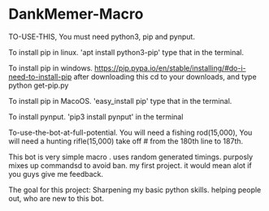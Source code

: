 # DankMemer-Macro
TO-USE-THIS, You must need python3, pip and pynput.

To install pip in linux.
'apt install python3-pip' type that in the terminal.

To install pip in windows.
https://pip.pypa.io/en/stable/installing/#do-i-need-to-install-pip
after downloading this cd to your downloads, and type python get-pip.py

To install pip in MacoOS.
'easy_install pip' type that in the terminal.

To install pynput.
'pip3 install pynput' in the terminal

To-use-the-bot-at-full-potential. You will need a fishing rod(15,000), You will need a hunting rifle(15,000) take off # from the 180th line to 187th.

This bot is very simple macro .
  uses random generated timings.
  purposly mixes up commandsd to avoid ban.
  my first project.
  it would mean alot if you guys give me feedback.
   
The goal for this project:
 Sharpening my basic python skills.
 helping people out, who are new to this bot.
